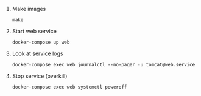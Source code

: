 1. Make images
    ```console
    make
    ```

2. Start web service
    ```console
    docker-compose up web
    ```

3. Look at service logs
    ```console
    docker-compose exec web journalctl --no-pager -u tomcat@web.service
    ```

4. Stop service (overkill)
    ```console
    docker-compose exec web systemctl poweroff
    ```
